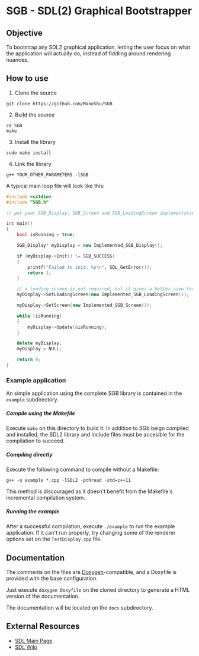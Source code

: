 # SGB - SDL(2) Graphical Bootstrapper

## Objective

To bootstrap any SDL2 graphical application, letting the user focus on what the application will actually do, instead of fiddling around rendering nuances.

## How to use

1) Clone the source

```
git clone https://github.com/ManoShu/SGB
```

2) Build the source

```
cd SGB
make
```

3) Install the library

```
sudo make install
```

4) Link the library

```
g++ YOUR_OTHER_PARAMETERS -lSGB
```

A typical main loop file will look like this:

```C++
#include <cstdio>
#include "SGB.h"

// put your SGB_Display, SGB_Screen and SGB_LoadingScreen implementation includes here

int main()
{
	bool isRunning = true;

	SGB_Display* myDisplay = new Implemented_SGB_Display();

	if (myDisplay->Init() != SGB_SUCCESS)
	{
		printf("Failed to init: %s\n", SDL_GetError());
		return 1;
	}

	// a loading screen is not required, but it gives a better view for the end user
	myDisplay->SetLoadingScreen(new Implemented_SGB_LoadingScreen());

	myDisplay->SetScreen(new Implemented_SGB_Screen());

	while (isRunning)
	{
		myDisplay->Update(&isRunning);
	}

	delete myDisplay;
	myDisplay = NULL;

	return 0;
}
```

### Example application

An simple application using the complete SGB library is 
contained in the `example` subdirectory.

##### Compile using the Makefile

Execute `make` on this directory to build it. 
In addition to SGb beign compiled and installed, the SDL2 library and include files must be accesible 
for the compilation to succeed.

##### Compiling directly

Execute the following command to compile without a Makefile:

`g++ -o example *.cpp -lSDL2 -pthread -std=c++11 `

This method is discouraged as it doesn't benefit from the Makefile's incremental compilation
system.

##### Running the example

After a successful compilation, execute `./example` to run the example application.
If it can't run properly, try changing some of the renderer options set on the `TestDisplay.cpp` file.

## Documentation

The comments on the files are [Doxygen](http://www.stack.nl/~dimitri/doxygen/download.html)-compatible, and a Doxyfile is provided with the base configuration.

Just execute `doxygen Doxyfile` on the cloned directory to generate a HTML version of the documentation.

The documentation will be located on the `docs` subdirectory.

## External Resources

* [SDL Main Page](https://libsdl.org/)
* [SDL Wiki](https://wiki.libsdl.org/)
